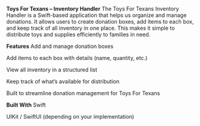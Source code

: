 **Toys For Texans – Inventory Handler**
The Toys For Texans Inventory Handler is a Swift-based application that helps us organize and manage donations. It allows users to create donation boxes, add items to each box, and keep track of all inventory in one place. This makes it simple to distribute toys and supplies efficiently to families in need.

**Features**
Add and manage donation boxes

Add items to each box with details (name, quantity, etc.)

View all inventory in a structured list

Keep track of what’s available for distribution

Built to streamline donation management for Toys For Texans

**Built With**
Swift

UIKit / SwiftUI (depending on your implementation)
